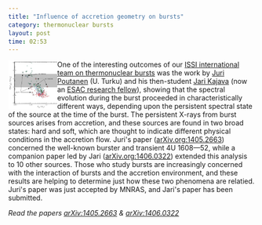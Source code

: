 ```yaml
---
title: "Influence of accretion geometry on bursts"
category: thermonuclear bursts
layout: post
time: 02:53
---
```

<!-- header generated from blosxom format post; make_header.pl 23.1.2022 -->
<p>
<img src="/images/kajava_fig4.jpg" width="100" align="left">
One of the interesting outcomes of our 
<a href="http://www.issibern.ch/teams/thermo_burst">ISSI international team
on thermonuclear bursts</a> was the work by
<a href="http://cc.oulu.fi/~jpoutane">Juri Poutanen</a> (U. Turku)
and his then-student
<a href="">Jari Kajava</a> (now an 
<a href="http://egw.esac.esa.int/index.php?project=ESACFACULTY&page=research_fellows">ESAC research fellow</a>),
showing that the spectral evolution during the burst proceeded in 
characteristically different ways, depending upon the persistent spectral
state of the source at the time of the burst. The persistent X-rays from
burst sources arises from accretion, and these sources are found in two broad
states: hard and soft, which are thought to indicate different physical
conditions in the accretion flow. Juri's paper
(<a href="http://arxiv.org/abs/1405.2663">arXiv.org:1405.2663</a>) concerned
the well-known burster and transient 4U&nbsp;1608&mdash;52, while a 
companion paper led by Jari 
(<a href="http://arxiv.org/abs/1406.0322">arXiv.org:1406.0322</a>) extended
this analysis to 10 other sources. Those who study bursts are increasingly
concerned with the interaction of bursts and the accretion environment,
and these results are helping to determine just how these two phenomena
are relatied.
Juri's paper was just accepted by MNRAS, and Jari's paper has been submitted.
<p>
<em>Read the papers
<a href="http://arxiv.org/abs/1405.2663">arXiv:1405.2663</a> &
<a href="http://arxiv.org/abs/1406.0322">arXiv:1406.0322</a></em>
